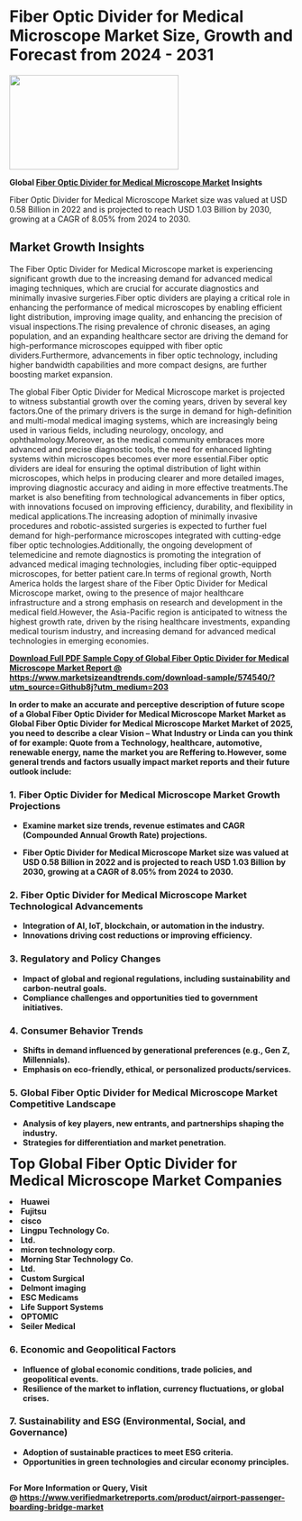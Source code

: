 <H1>Fiber Optic Divider for Medical Microscope Market Size, Growth and Forecast from 2024 - 2031</H1><img class="aligncenter size-medium wp-image-584254" src="https://thirdeyenews.in/wp-content/uploads/2024/09/Global-Market-Research-300x168.jpeg" alt="" width="300" height="168" /><p><strong>Global&nbsp;<a href="https://www.marketsizeandtrends.com/download-sample/574540/?utm_source=Github8j?utm_medium=203">Fiber Optic Divider for Medical Microscope Market</a> Insights</strong></p><p>Fiber Optic Divider for Medical Microscope Market size was valued at USD 0.58 Billion in 2022 and is projected to reach USD 1.03 Billion by 2030, growing at a CAGR of 8.05% from 2024 to 2030.</p><p><h2>Market Growth Insights</h2> <p>The Fiber Optic Divider for Medical Microscope market is experiencing significant growth due to the increasing demand for advanced medical imaging techniques, which are crucial for accurate diagnostics and minimally invasive surgeries.Fiber optic dividers are playing a critical role in enhancing the performance of medical microscopes by enabling efficient light distribution, improving image quality, and enhancing the precision of visual inspections.The rising prevalence of chronic diseases, an aging population, and an expanding healthcare sector are driving the demand for high-performance microscopes equipped with fiber optic dividers.Furthermore, advancements in fiber optic technology, including higher bandwidth capabilities and more compact designs, are further boosting market expansion.</p> <p><strong><a href="#"></a></strong></p> <p>The global Fiber Optic Divider for Medical Microscope market is projected to witness substantial growth over the coming years, driven by several key factors.One of the primary drivers is the surge in demand for high-definition and multi-modal medical imaging systems, which are increasingly being used in various fields, including neurology, oncology, and ophthalmology.Moreover, as the medical community embraces more advanced and precise diagnostic tools, the need for enhanced lighting systems within microscopes becomes ever more essential.Fiber optic dividers are ideal for ensuring the optimal distribution of light within microscopes, which helps in producing clearer and more detailed images, improving diagnostic accuracy and aiding in more effective treatments.The market is also benefiting from technological advancements in fiber optics, with innovations focused on improving efficiency, durability, and flexibility in medical applications.The increasing adoption of minimally invasive procedures and robotic-assisted surgeries is expected to further fuel demand for high-performance microscopes integrated with cutting-edge fiber optic technologies.Additionally, the ongoing development of telemedicine and remote diagnostics is promoting the integration of advanced medical imaging technologies, including fiber optic-equipped microscopes, for better patient care.In terms of regional growth, North America holds the largest share of the Fiber Optic Divider for Medical Microscope market, owing to the presence of major healthcare infrastructure and a strong emphasis on research and development in the medical field.However, the Asia-Pacific region is anticipated to witness the highest growth rate, driven by the rising healthcare investments, expanding medical tourism industry, and increasing demand for advanced medical technologies in emerging economies.<p><strong><a href="#"></p><p><span class=""><strong>Download Full PDF Sample Copy of Global Fiber Optic Divider for Medical Microscope Market Report</strong> @ <a href="https://www.marketsizeandtrends.com/download-sample/574540/?utm_source=Github8j?utm_medium=203" target="_blank">https://www.marketsizeandtrends.com/download-sample/574540/?utm_source=Github8j?utm_medium=203</a></span></p><p>In order to make an accurate and perceptive description of future scope of a Global&nbsp;Fiber Optic Divider for Medical Microscope Market Market as Global&nbsp;Fiber Optic Divider for Medical Microscope Market Market of 2025, you need to describe a clear Vision &ndash; What Industry or Linda can you think of for example: Quote from a Technology, healthcare, automotive, renewable energy, name the market you are Reffering to.However, some general trends and factors usually impact market reports and their future outlook include:</p><h3>1.&nbsp;<strong>Fiber Optic Divider for Medical Microscope Market Growth Projections</strong></h3><ul><li>Examine market size trends, revenue estimates and CAGR (Compounded Annual Growth Rate) projections.</li><li><p>Fiber Optic Divider for Medical Microscope Market size was valued at USD 0.58 Billion in 2022 and is projected to reach USD 1.03 Billion by 2030, growing at a CAGR of 8.05% from 2024 to 2030.</p></li></ul><h3>2.&nbsp;<strong>Fiber Optic Divider for Medical Microscope Market Technological Advancements</strong></h3><ul><li>Integration of AI, IoT, blockchain, or automation in the industry.</li><li>Innovations driving cost reductions or improving efficiency.</li></ul><h3>3.&nbsp;<strong>Regulatory and Policy Changes</strong></h3><ul><li>Impact of global and regional regulations, including sustainability and carbon-neutral goals.</li><li>Compliance challenges and opportunities tied to government initiatives.</li></ul><h3>4.&nbsp;<strong>Consumer Behavior Trends</strong></h3><ul><li>Shifts in demand influenced by generational preferences (e.g., Gen Z, Millennials).</li><li>Emphasis on eco-friendly, ethical, or personalized products/services.</li></ul><h3>5.&nbsp;<strong>Global Fiber Optic Divider for Medical Microscope Market Competitive Landscape</strong></h3><ul><li>Analysis of key players, new entrants, and partnerships shaping the industry.</li><li>Strategies for differentiation and market penetration.</li></ul><p data-pm-slice="1 1 []"><span style="color: inherit; font-family: inherit; font-size: 25px;">Top Global Fiber Optic Divider for Medical Microscope Market Companies</span></p><div class="" data-test-id=""><p><li>Huawei</li><li> Fujitsu</li><li> cisco</li><li> Lingpu Technology Co.</li><li> Ltd.</li><li> micron technology corp.</li><li> Morning Star Technology Co.</li><li> Ltd.</li><li> Custom Surgical</li><li> Delmont imaging</li><li> ESC Medicams</li><li> Life Support Systems</li><li> OPTOMIC</li><li> Seiler Medical</li></p></div><h3>6.&nbsp;<strong>Economic and Geopolitical Factors</strong></h3><ul><li>Influence of global economic conditions, trade policies, and geopolitical events.</li><li>Resilience of the market to inflation, currency fluctuations, or global crises.</li></ul><h3>7.&nbsp;<strong>Sustainability and ESG (Environmental, Social, and Governance)</strong></h3><ul><li>Adoption of sustainable practices to meet ESG criteria.</li><li>Opportunities in green technologies and circular economy principles.</li></ul><h2><strong style="font-size: 14px;">For More Information or Query, Visit @&nbsp;</strong><a style="background-color: #ffffff; font-size: 14px;" href="https://www.marketsizeandtrends.com/report/fiber-optic-divider-for-medical-microscope-market/" target="_blank">https://www.verifiedmarketreports.com/product/airport-passenger-boarding-bridge-market</a></h2>